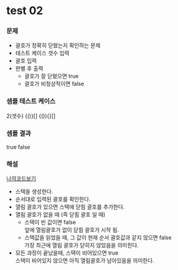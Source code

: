 # test 02

### 문제
- 괄호가 정확히 닫혔는지 확인하는 문제
- 테스트 케이스 갯수 입력
- 괄호 입력
- 판별 후 출력
	- 괄호가 잘 닫혔으면 true
	- 괄호가 비정상적이면 false

### 샘플 테스트 케이스
2(갯수)
{()}[]
{()){}[]

### 샘플 결과
true
false

### 해설
[나의코드보기](https://github.com/cyr9210/algorithm-study/blob/master/HackerRank-test/src/test2.java)
- 스택을 생성한다.
- 순서대로 입력된 괄호를 확인한다.
- 열림 괄호가 있으면 스택에 닫힘 괄호를 추가한다.
- 열림 괄호가 없을 때 (즉 닫힘 괄호 일 때)
    - 스택이 빈 값이면 false   
    앞에 열림괄호가 없이 닫힘 괄호가 시작 됨.
    - 스택값을 읽었을 때, 그 값이 현재 순서 괄호값과 같지 않으면 false   
    가장 최근에 열림 괄호가 닫히지 않았음을 의미힌다.
- 모든 과정이 끝났을때, 스택이 비어있으면 true   
스택이 비어있지 않으면 아직 열림괄호가 남아있음을 의미한다.



